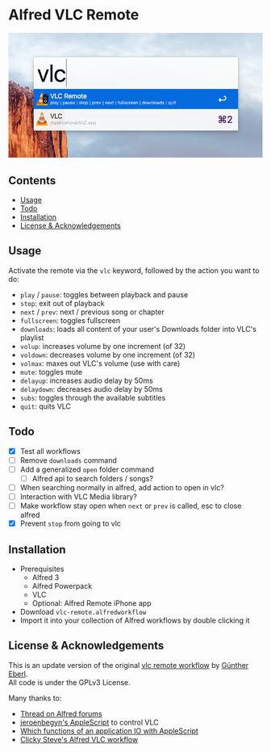 # Alfred VLC Remote

![Basic usage](images/screenshot_basic.png)

## Contents
<!-- MarkdownTOC -->

- [Usage](#usage)
- [Todo](#todo)
- [Installation](#installation)
- [License & Acknowledgements](#license--acknowledgements)

<!-- /MarkdownTOC -->

## Usage

Activate the remote via the `vlc` keyword, followed by the action you want to do:

- `play` / `pause`: toggles between playback and pause
- `stop`: exit out of playback
- `next` / `prev`: next / previous song or chapter
- `fullscreen`: toggles fullscreen
- `downloads`: loads all content of your user's Downloads folder into VLC's playlist
- `volup`: increases volume by one increment (of 32)
- `voldown`: decreases volume by one increment (of 32)
- `volmax`: maxes out VLC's volume (use with care)
- `mute`: toggles mute
- `delayup`: increases audio delay by 50ms
- `delaydown`: decreases audio delay by 50ms
- `subs`: toggles through the available subtitles
- `quit`: quits VLC

## Todo
- [x] Test all workflows
- [ ] Remove `downloads` command
- [ ] Add a generalized `open` folder command
    - [ ] Alfred api to search folders / songs?
- [ ] When searching normally in alfred, add action to open in vlc?
- [ ] Interaction with VLC Media library?
- [ ] Make workflow stay open when `next` or `prev` is called, esc to close alfred
- [x] Prevent `stop` from going to vlc

## Installation

- Prerequisites
    - Alfred 3
    - Alfred Powerpack
    - VLC
    - Optional: Alfred Remote iPhone app
- Download `vlc-remote.alfredworkflow`
- Import it into your collection of Alfred workflows by double clicking it

## License & Acknowledgements
This is an update version of the original
[vlc remote workflow](https://github.com/geberl/alfred-vlc-remote) by [Günther Eberl](https://github.com/geberl).  
All code is under the GPLv3 License.

Many thanks to:

- [Thread on Alfred forums](https://www.alfredforum.com/topic/10027-vlc-remote/)
- [jeroenbegyn's AppleScript](https://github.com/jeroenbegyn/VLCControl) to control VLC
- [Which functions of an application IO with AppleScript](https://www.safaribooksonline.com/library/view/applescript-the-definitive/0596102119/ch01s02.html)
- [Clicky Steve's Alfred VLC workflow](http://www.packal.org/workflow/vlc-remote-control)


